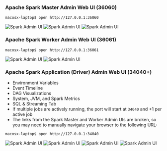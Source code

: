 ### Apache Spark Master Admin Web UI (36060)
```
macosx-laptop$ open http://127.0.0.1:36060
```
![Spark Admin UI](https://s3.amazonaws.com/fluxcapacitor.com/img/flux-spark-1.png)
![Spark Admin UI](https://s3.amazonaws.com/fluxcapacitor.com/img/flux-spark-2.png)
![Spark Admin UI](https://s3.amazonaws.com/fluxcapacitor.com/img/flux-spark-9.png)

### Apache Spark Worker Admin Web UI (36061)
```
macosx-laptop$ open http://127.0.0.1:36061
```
![Spark Admin UI](https://s3.amazonaws.com/fluxcapacitor.com/img/flux-spark-7.png)
![Spark Admin UI](https://s3.amazonaws.com/fluxcapacitor.com/img/flux-spark-8.png)

### Apache Spark Application (Driver) Admin Web UI (34040+)
* Environment Variables
* Event Timeline
* DAG Visualizations
* System, JVM, and Spark Metrics
* SQL & Streaming Tab
* If multiple jobs are actively running, the port will start at `34040` and +1 per active job
* The links from the Spark Master and Worker Admin UIs are broken, so you may need to manually navigate your browser to the following URL:
```
macosx-laptop$ open http://127.0.0.1:34040
```
![Spark Admin UI](https://s3.amazonaws.com/fluxcapacitor.com/img/flux-spark-3.png)
![Spark Admin UI](https://s3.amazonaws.com/fluxcapacitor.com/img/flux-spark-4.png)
![Spark Admin UI](https://s3.amazonaws.com/fluxcapacitor.com/img/flux-spark-5.png)
![Spark Admin UI](https://s3.amazonaws.com/fluxcapacitor.com/img/flux-spark-6.png)
